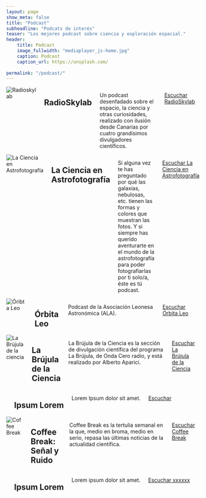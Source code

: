 ```yaml
---
layout: page
show_meta: false
title: "Podcast"
subheadline: "Podcats de interés"
teaser: "Los mejores podcast sobre ciencia y exploración espacial."
header:
    title: Podcast
    image_fullwidth: "mediaplayer_js-home.jpg"
    caption: Podcast
    caption_url: https://unsplash.com/
   
permalink: "/podcast/"
---
```



<!--more-->

<div class="row t60">
    <div class="medium-6 columns b30">
        <img src="{{ site.urlimg }}rskylab.jpg" alt="Radioskylab">
        <h2>RadioSkylab</h2>
        <p>Un podcast desenfadado sobre el espacio, la ciencia y otras curiosidades, realizado con ilusión desde Canarias por cuatro grandísimos divulgadores científicos.</p>
        <p><a href="http://radioskylab.es" target="blank" alt="Escuchar RadioSkylab">Escuchar RadioSkylab</a></p>
    </div>
    <div class="medium-6 columns b30">
        <img src="{{ site.urlimg }}ciencia_astrofoto.jpg" alt="La Ciencia en Astrofotografía">
        <h2>La Ciencia en Astrofotografía</h2>
        <p>Si alguna vez te has preguntado por qué las galaxias, nebulosas, etc. tienen las formas y colores que muestran las fotos. Y si siempre has querido aventurarte en el mundo de la astrofotografía para poder fotografiarlas por ti solo/a, éste es tú podcast.</p>
        <p><a href="https://podcasts.fotografonocturno.com/la-ciencia-en-la-astrofotografia/" target="blank" alt="La Ciencia en Astrofotografía">Escuchar La Ciencia en Astrofotografía</a></p>
    </div>  
</div><!-- /.row -->


<div class="row t30">
    <div class="medium-4 columns">
        <img src="{{ site.urlimg }}orbitaleo.jpg" alt="Óribta Leo">
        <h2>Órbita Leo</h2>
        <p>Podcast de la Asociación Leonesa Astronómica (ALA).</p>
        <p><a href="http://www.astroleon.org/orbita-leo" target="blank" alt="Órbita Leo">Escuchar Órbita Leo</a></p>
    </div>
     <div class="medium-4 columns">
        <img src="{{ site.urlimg }}brujula.jpg" alt="La Brújula de la ciencia">
        <h2>La Brújula de la Ciencia</h2>
        <p>La Brújula de la Ciencia es la sección de divulgación científica del programa La Brújula, de Onda Cero radio, y está realizado por Alberto Aparici.</p>
        <p><a href="https://www.ivoox.com/podcast-brujula-ciencia_sq_f1171949_1.html" target="blank" alt="La brújula dela ciencia">Escuchar La Brújula de la Ciencia</a></p>
    </div>
     <div class="medium-4 columns">
        <img src="{{ site.urlimg }}default_img.jpg" alt="">
        <h2>Ipsum Lorem</h2>
        <p>Lorem Ipsum dolor sit amet.</p>
        <p><a href="" target="blank" alt="La brújula dela ciencia">Escuchar </a></p>
    </div>
</div>

<div class="row t60">
    <div class="medium-6 columns b30">
        <img src="{{ site.urlimg }}coffe_break.jpg" alt="Coffee Break">
        <h2>Coffee Break: Señal y Ruido</h2>
        <p>Coffee Break es la tertulia semanal en la que, medio en broma, medio en serio, repasa las últimas noticias de la actualidad científica.</p>
        <p><a href="http://vivaldi.ll.iac.es/proyecto/coffeebreak/" target="blank" alt="Escuchar Coffee Break">Escuchar Coffee Break</a></p>
    </div>
    <div class="medium-6 columns b30">
        <img src="{{ site.urlimg }}default_img.jpg" alt="">
        <h2>Ipsum Lorem</h2>
        <p>Lorem ipsum dolor sit amet.</p>
        <p><a href="" target="blank" alt="">Escuchar xxxxxx</a></p>
    </div>  
</div><!-- /.row -->
